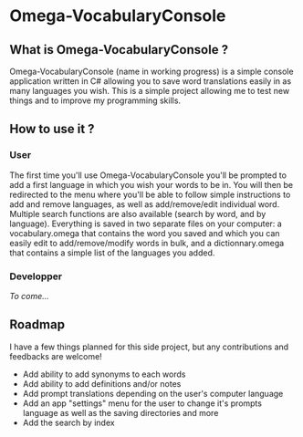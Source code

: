 # Omega-VocabularyConsole
 
 
## What is Omega-VocabularyConsole ?
Omega-VocabularyConsole (name in working progress) is a simple console application written in C# allowing you to save word translations easily in as many languages you wish. This is a simple project allowing me to test new things and to improve my programming skills. 



## How to use it ?
### User
The first time you'll use Omega-VocabularyConsole you'll be prompted to add a first language in which you wish your words to be in. You will then be redirected to the menu where you'll be able to follow simple instructions to add and remove languages, as well as add/remove/edit individual word. Multiple search functions are also available (search by word, and by language).
Everything is saved in two separate files on your computer: a vocabulary.omega that contains the word you saved and which you can easily edit to add/remove/modify words in bulk, and a dictionnary.omega that contains a simple list of the languages you added.



### Developper
<i>To come...</i>



## Roadmap
I have a few things planned for this side project, but any contributions and feedbacks are welcome!

<ul>
 <li>Add ability to add synonyms to each words</li>
 <li>Add ability to add definitions and/or notes</li>
 <li>Add prompt translations depending on the user's computer language</li>
 <li>Add an app "settings" menu for the user to change it's prompts language as well as the saving directories and more</li>
 <li>Add the search by index</li>
</ul>
